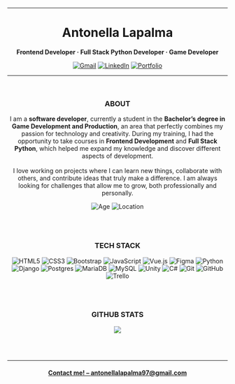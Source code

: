 <!--PORTADA-->
<hr>
<h1 align="center"">Antonella Lapalma</h1>
<p align="center"><strong>Frontend Developer · Full Stack Python Developer · Game Developer</strong></p>
<!--CONTACTO-->
<div align="center">
  
  <a href="mailto:antonellalapalma97@gmail.com">![Gmail](https://img.shields.io/badge/Gmail-D14836?style=Flat&logo=gmail&logoColor=white)</a>
  <a href="https://linkedin.com/in/antonellalapalma">![LinkedIn](https://img.shields.io/badge/linkedin-%230077B5.svg?style=Flat&logo=linkedin&logoColor=white)</a>
  <a href="https://antonellalapalma.github.io/Portfolio/">![Portfolio](https://img.shields.io/badge/Portfolio-555555?style=flat&logo=Google-Chrome&logoColor=white)</a>
  
</div>
<hr>

<br>

<!--SOBRE MI-->
<h3 align="center">ABOUT</h3>

<p align="center">I am a <strong>software developer</strong>, currently a student in the <strong>Bachelor’s degree in Game Development and Production</strong>, an area that perfectly combines my passion for technology and creativity. During my training, I had the opportunity to take courses in <strong>Frontend Development</strong> and <strong>Full Stack Python</strong>, which helped me expand my knowledge and discover different aspects of development.
<br><br>
I love working on projects where I can learn new things, collaborate with others, and contribute ideas that truly make a difference. I am always looking for challenges that allow me to grow, both professionally and personally.</p>

<div align="center">

![Age](https://img.shields.io/badge/Age%20-%2027%20-%20%23F7CB02FF)
![Location](https://img.shields.io/badge/Location%20-%20Buenos%20Aires,%20Argentina-%20%2313AEF7FF)

</div>
<br><br>

<!--SKILLS-->
<h3 align="center">TECH STACK</h3>

<div align="center">
  
  ![HTML5](https://img.shields.io/badge/html5-%23E34F26.svg?style=for-the-badge&logo=html5&logoColor=white)
  ![CSS3](https://img.shields.io/badge/css3-%231572B6.svg?style=for-the-badge&logo=css3&logoColor=white)
  ![Bootstrap](https://img.shields.io/badge/bootstrap-%238511FA.svg?style=for-the-badge&logo=bootstrap&logoColor=white)
  ![JavaScript](https://img.shields.io/badge/javascript-%23323330.svg?style=for-the-badge&logo=javascript&logoColor=%23F7DF1E)
  ![Vue.js](https://img.shields.io/badge/vuejs-%2335495e.svg?style=for-the-badge&logo=vuedotjs&logoColor=%234FC08D)
  ![Figma](https://img.shields.io/badge/figma-%23F24E1E.svg?style=for-the-badge&logo=figma&logoColor=white)
  ![Python](https://img.shields.io/badge/python%20-%2314354C.svg?&style=for-the-badge&logo=python&logoColor=white)
  ![Django](https://img.shields.io/badge/django-%23092E20.svg?style=for-the-badge&logo=django&logoColor=white)
  ![Postgres](https://img.shields.io/badge/postgres-%23316192.svg?style=for-the-badge&logo=postgresql&logoColor=white)
  ![MariaDB](https://img.shields.io/badge/MariaDB-003545?style=for-the-badge&logo=mariadb&logoColor=white)
  ![MySQL](https://img.shields.io/badge/MySQL-4479A1?logo=mysql&logoColor=fff&style=for-the-badge)
  ![Unity](https://img.shields.io/badge/unity-%23000000.svg?style=for-the-badge&logo=unity&logoColor=white)
  ![C#](https://img.shields.io/badge/%23-%236800F7FF.svg?style=for-the-badge&logo=c&logoColor=white)
  ![Git](https://img.shields.io/badge/git-%23F05033.svg?style=for-the-badge&logo=git&logoColor=white)
  ![GitHub](https://img.shields.io/badge/github-%23121011.svg?style=for-the-badge&logo=github&logoColor=white)
  <img alt="Trello" src="https://img.shields.io/badge/Trello-0052CC?style=for-the-badge&logo=trello&logoColor=white">
  
</div>
<br><br>

<h3 align="center">GITHUB STATS</h3>

<p align="center">
<a href="https://github.com/antonellalapalma/AdGuard-WireGuard-Unbound-Cloudflare"><img src="https://github-readme-stats.vercel.app/api/top-langs/?username=antonellalapalma&layout=compact&theme=dark">
</p>
<br><br>

<!--
<p align="left"> 
  <img width="48" height="48" src="https://img.icons8.com/color/48/c-sharp-logo.png" alt="c-sharp-logo"/>
  <img src="https://img.icons8.com/color/48/4a90e2/python--v1.png"/>
  <img src="https://img.icons8.com/color/48/4a90e2/visual-studio-code-2019.png"/>
  <img src="https://img.icons8.com/color/48/4a90e2/git.png"/>
  <img src="https://img.icons8.com/fluent/48/4a90e2/github.png"/> 
</p>

[![Top Langs](https://github-readme-stats.vercel.app/api/top-langs/?username=antonellalapalma&theme=dark)](https://github.com/antonellalapalma/github-readme-stats)
-->
<hr>
<h4 align="center">Contact me! – <a href="mailto:antonellalapalma97@gmail.com">antonellalapalma97@gmail.com</a>

<!--📏LINE
<img src="https://i.imgur.com/dBaSKWF.gif" height="20" width="1050">-->
<!--
**AntonellaLapalma/AntonellaLapalma** is a ✨ _special_ ✨ repository because its `README.md` (this file) appears on your GitHub profile.

Here are some ideas to get you started:

- 🔭 I’m currently working on ...
- 🌱 I’m currently learning ...
- 👯 I’m looking to collaborate on ...
- 🤔 I’m looking for help with ...
- 💬 Ask me about ...
- 📫 How to reach me: ...
- 😄 Pronouns: ...
- ⚡ Fun fact: ...
-->
